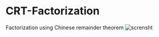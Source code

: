 # CRT-Factorization
Factorization using Chinese remainder theorem
![scrensht](https://user-images.githubusercontent.com/107170301/200787779-d53c05f7-b1e6-49a6-b6cb-a71ec132708b.jpg)
